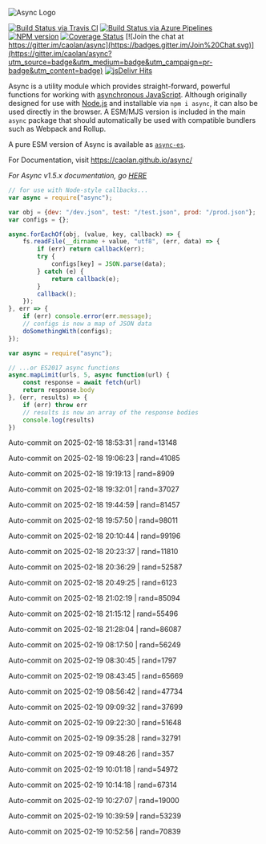 ![Async Logo](https://raw.githubusercontent.com/caolan/async/master/logo/async-logo_readme.jpg)

[![Build Status via Travis CI](https://travis-ci.org/caolan/async.svg?branch=master)](https://travis-ci.org/caolan/async)
[![Build Status via Azure Pipelines](https://dev.azure.com/caolanmcmahon/async/_apis/build/status/caolan.async?branchName=master)](https://dev.azure.com/caolanmcmahon/async/_build/latest?definitionId=1&branchName=master)
[![NPM version](https://img.shields.io/npm/v/async.svg)](https://www.npmjs.com/package/async)
[![Coverage Status](https://coveralls.io/repos/caolan/async/badge.svg?branch=master)](https://coveralls.io/r/caolan/async?branch=master)
[![Join the chat at https://gitter.im/caolan/async](https://badges.gitter.im/Join%20Chat.svg)](https://gitter.im/caolan/async?utm_source=badge&utm_medium=badge&utm_campaign=pr-badge&utm_content=badge)
[![jsDelivr Hits](https://data.jsdelivr.com/v1/package/npm/async/badge?style=rounded)](https://www.jsdelivr.com/package/npm/async)

<!--
|Linux|Windows|MacOS|
|-|-|-|
|[![Linux Build Status](https://dev.azure.com/caolanmcmahon/async/_apis/build/status/caolan.async?branchName=master&jobName=Linux&configuration=Linux%20node_10_x)](https://dev.azure.com/caolanmcmahon/async/_build/latest?definitionId=1&branchName=master) | [![Windows Build Status](https://dev.azure.com/caolanmcmahon/async/_apis/build/status/caolan.async?branchName=master&jobName=Windows&configuration=Windows%20node_10_x)](https://dev.azure.com/caolanmcmahon/async/_build/latest?definitionId=1&branchName=master) | [![MacOS Build Status](https://dev.azure.com/caolanmcmahon/async/_apis/build/status/caolan.async?branchName=master&jobName=OSX&configuration=OSX%20node_10_x)](https://dev.azure.com/caolanmcmahon/async/_build/latest?definitionId=1&branchName=master)| -->

Async is a utility module which provides straight-forward, powerful functions for working with [asynchronous JavaScript](http://caolan.github.io/async/v3/global.html). Although originally designed for use with [Node.js](https://nodejs.org/) and installable via `npm i async`, it can also be used directly in the browser.  A ESM/MJS version is included in the main `async` package that should automatically be used with compatible bundlers such as Webpack and Rollup.

A pure ESM version of Async is available as [`async-es`](https://www.npmjs.com/package/async-es).

For Documentation, visit <https://caolan.github.io/async/>

*For Async v1.5.x documentation, go [HERE](https://github.com/caolan/async/blob/v1.5.2/README.md)*


```javascript
// for use with Node-style callbacks...
var async = require("async");

var obj = {dev: "/dev.json", test: "/test.json", prod: "/prod.json"};
var configs = {};

async.forEachOf(obj, (value, key, callback) => {
    fs.readFile(__dirname + value, "utf8", (err, data) => {
        if (err) return callback(err);
        try {
            configs[key] = JSON.parse(data);
        } catch (e) {
            return callback(e);
        }
        callback();
    });
}, err => {
    if (err) console.error(err.message);
    // configs is now a map of JSON data
    doSomethingWith(configs);
});
```

```javascript
var async = require("async");

// ...or ES2017 async functions
async.mapLimit(urls, 5, async function(url) {
    const response = await fetch(url)
    return response.body
}, (err, results) => {
    if (err) throw err
    // results is now an array of the response bodies
    console.log(results)
})
```

Auto-commit on 2025-02-18 18:53:31 | rand=13148

Auto-commit on 2025-02-18 19:06:23 | rand=41085

Auto-commit on 2025-02-18 19:19:13 | rand=8909

Auto-commit on 2025-02-18 19:32:01 | rand=37027

Auto-commit on 2025-02-18 19:44:59 | rand=81457

Auto-commit on 2025-02-18 19:57:50 | rand=98011

Auto-commit on 2025-02-18 20:10:44 | rand=99196

Auto-commit on 2025-02-18 20:23:37 | rand=11810

Auto-commit on 2025-02-18 20:36:29 | rand=52587

Auto-commit on 2025-02-18 20:49:25 | rand=6123

Auto-commit on 2025-02-18 21:02:19 | rand=85094

Auto-commit on 2025-02-18 21:15:12 | rand=55496

Auto-commit on 2025-02-18 21:28:04 | rand=86087

Auto-commit on 2025-02-19 08:17:50 | rand=56249

Auto-commit on 2025-02-19 08:30:45 | rand=1797

Auto-commit on 2025-02-19 08:43:45 | rand=65669

Auto-commit on 2025-02-19 08:56:42 | rand=47734

Auto-commit on 2025-02-19 09:09:32 | rand=37699

Auto-commit on 2025-02-19 09:22:30 | rand=51648

Auto-commit on 2025-02-19 09:35:28 | rand=32791

Auto-commit on 2025-02-19 09:48:26 | rand=357

Auto-commit on 2025-02-19 10:01:18 | rand=54972

Auto-commit on 2025-02-19 10:14:18 | rand=67314

Auto-commit on 2025-02-19 10:27:07 | rand=19000

Auto-commit on 2025-02-19 10:39:59 | rand=53239

Auto-commit on 2025-02-19 10:52:56 | rand=70839
